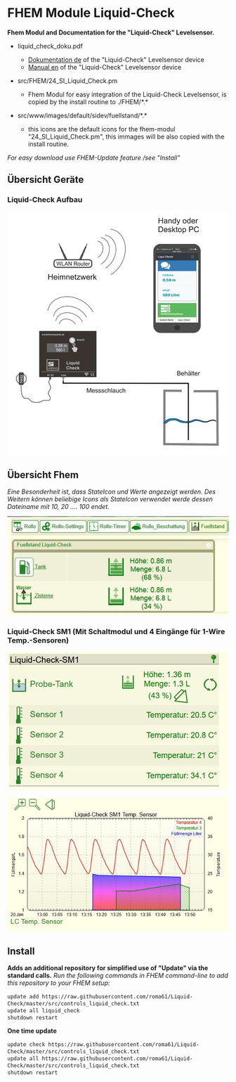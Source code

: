 # FHEM Module Liquid-Check 
**Fhem Modul and Documentation for the "Liquid-Check" Levelsensor.**

- liquid_check_doku.pdf
  - [Dokumentation de](doc/liquid_check_dokuA5_160.pdf) of the "Liquid-Check" Levelsensor device
  - [Manual en](doc/liquid_check_dokuA5en.pdf) of the "Liquid-Check" Levelsensor device
  
- src/FHEM/24_SI_Liquid_Check.pm
  - Fhem Modul for easy integration of the Liquid-Check Levelsensor, is copied by the install routine to ./FHEM/\*.\* 
  
- src/www/images/default/sidev/fuellstand/\*.\*
  - this icons are the default icons for the fhem-modul "24_SI_Liquid_Check.pm", this immages will be also
    copied with the install routine.     

  
*For easy download use FHEM-Update feature /see "Install"*  


## Übersicht Geräte

### Liquid-Check Aufbau
<img src="Uebersichtrouter.jpg" />

## Übersicht Fhem
*Eine Besonderheit ist, dass StateIcon und Werte angezeigt werden.
Des Weitern können beliebige Icons als StateIcon verwendet werde dessen Dateiname mit 10, 20 .... 100 endet.*

![Fhem-Ansicht](doc/FHEM-Fuellstand.jpg)

### Liquid-Check SM1 (Mit Schaltmodul und 4 Eingänge für 1-Wire Temp.-Sensoren)

![Fhem-Ansicht](doc/Fhem-LCSM1-Device.jpg)

![Fhem-Ansicht](doc/Fhem-LCSM1-SVG.jpg)

## Install
**Adds an additional repository for simplified use of "Update" via the standard calls.**
*Run the following commands in FHEM command-line to add this repository to your FHEM setup:*
```
update add https://raw.githubusercontent.com/roma61/Liquid-Check/master/src/controls_liquid_check.txt
update all liquid_check
shutdown restart
```

**One time update**
```
update check https://raw.githubusercontent.com/roma61/Liquid-Check/master/src/controls_liquid_check.txt
update all https://raw.githubusercontent.com/roma61/Liquid-Check/master/src/controls_liquid_check.txt
shutdown restart
```

